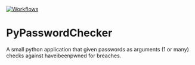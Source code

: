 [![Workflows](https://github.com/dcumbo/pypasswordchecker/workflows/PyPasswordChecker/badge.svg)](https://github.com/dcumbo/PyPasswordChecker/actions?query=workflow%3APyPasswordChecker)

# PyPasswordChecker
A small python application that given passwords as arguments (1 or many) checks against haveibeenpwned for breaches.
